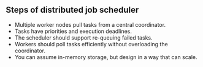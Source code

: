 ## Steps of distributed job scheduler
* Multiple worker nodes pull tasks from a central coordinator.
* Tasks have priorities and execution deadlines.
* The scheduler should support re-queuing failed tasks.
* Workers should poll tasks efficiently without overloading the coordinator.
* You can assume in-memory storage, but design in a way that can scale.
